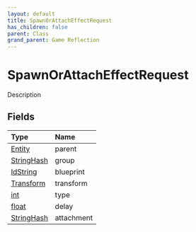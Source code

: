 ```yaml
---
layout: default
title: SpawnOrAttachEffectRequest
has_children: false
parent: Class
grand_parent: Game Reflection
---
```

# SpawnOrAttachEffectRequest
Description 

## Fields

| Type | Name |
|:-------------|:--------------|
| [Entity](/docs/game-reflection/classes/entity) | parent |
| [StringHash](/docs/game-reflection/classes/string_hash) | group |
| [IdString](/docs/game-reflection/components/id_string) | blueprint |
| [Transform](/docs/game-reflection/classes/transform) | transform |
| [int](/docs/game-reflection/enums/int) | type |
| [float](/docs/game-reflection/components/float) | delay |
| [StringHash](/docs/game-reflection/classes/string_hash) | attachment |


